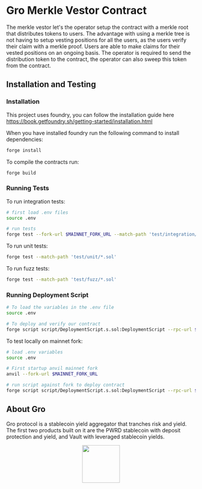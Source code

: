 # Gro Merkle Vestor Contract

The merkle vestor let's the operator setup the contract with a merkle root that distributes tokens to users.
The advantage with using a merkle tree is not having to setup vesting positions for all the users, as the users verify their claim with a merkle proof. Users are able to make claims for their vested positions on an ongoing basis. The operator is required to send the distribution token to the contract, the operator can also sweep this token from the contract.

## Installation and Testing

### Installation

This project uses foundry, you can follow the installation guide here https://book.getfoundry.sh/getting-started/installation.html

When you have installed foundry run the following command to install dependencies:

```bash
forge install
```

To compile the contracts run:
```bash
forge build
```

### Running Tests

To run integration tests:
```bash
# first load .env files
source .env

# run tests
forge test --fork-url $MAINNET_FORK_URL --match-path 'test/integration/*.sol'
```

To run unit tests:
```bash
forge test --match-path 'test/unit/*.sol'
```

To run fuzz tests:
```bash
forge test --match-path 'test/fuzz/*.sol'
```

### Running Deployment Script

```bash
# To load the variables in the .env file
source .env

# To deploy and verify our contract
forge script script/DeploymentScript.s.sol:DeploymentScript --rpc-url $RPC_URL  --private-key $PRIVATE_KEY --broadcast --verify --etherscan-api-key $ETHERSCAN_KEY -vvvv
```

To test locally on mainnet fork:
``` bash
# load .env variables
source .env

# First startup anvil mainnet fork
anvil --fork-url $MAINNET_FORK_URL

# run script against fork to deploy contract
forge script script/DeploymentScript.s.sol:DeploymentScript --rpc-url $LOCAL_RPC_URL  --private-key $PRIVATE_KEY --broadcast -vvvv
```

## About Gro

Gro protocol is a stablecoin yield aggregator that tranches risk and yield. The first two products built on it are the PWRD stablecoin with deposit protection and yield, and Vault with leveraged stablecoin yields.

<p align="center">
  <img src="https://user-images.githubusercontent.com/59924029/176437952-f34274d7-219a-41ad-8a64-45dd7be2cc28.svg" height="100" />
</p>

